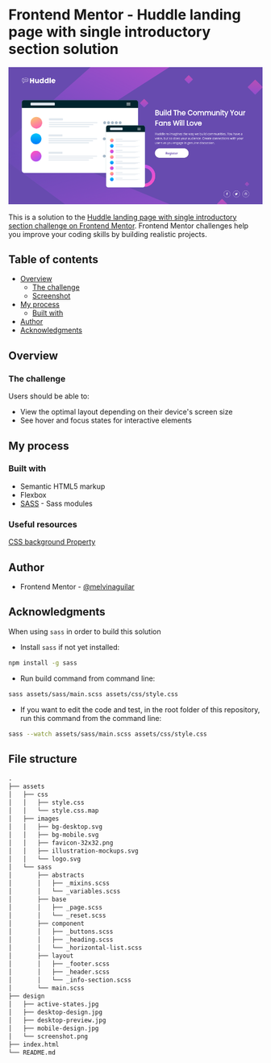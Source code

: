 # Frontend Mentor - Huddle landing page with single introductory section solution

![](./design/screenshot.png)

This is a solution to the [Huddle landing page with single introductory section challenge on Frontend Mentor](https://www.frontendmentor.io/challenges/huddle-landing-page-with-a-single-introductory-section-B_2Wvxgi0). Frontend Mentor challenges help you improve your coding skills by building realistic projects. 

## Table of contents

- [Overview](#overview)
  - [The challenge](#the-challenge)
  - [Screenshot](#screenshot)
- [My process](#my-process)
  - [Built with](#built-with)
- [Author](#author)
- [Acknowledgments](#acknowledgments)

## Overview

### The challenge

Users should be able to:

- View the optimal layout depending on their device's screen size
- See hover and focus states for interactive elements

## My process

### Built with

- Semantic HTML5 markup
- Flexbox
- [SASS](https://sass-lang.com/documentation/modules) - Sass modules

### Useful resources

[CSS background Property](https://www.w3schools.com/cssref/css3_pr_background.asp) 

## Author

- Frontend Mentor - [@melvinaguilar](https://www.frontendmentor.io/profile/melvinaguilar)

## Acknowledgments

When using `sass` in order to build this solution

- Install `sass` if not yet installed:

```bash
npm install -g sass
```

- Run build command from command line:

```bash
sass assets/sass/main.scss assets/css/style.css
```

- If you want to edit the code and test, in the root folder of this repository, run this command from the command line:

```bash
sass --watch assets/sass/main.scss assets/css/style.css
```

## File structure

```
.
├── assets
│   ├── css
│   │   ├── style.css
│   │   └── style.css.map
│   ├── images
│   │   ├── bg-desktop.svg
│   │   ├── bg-mobile.svg
│   │   ├── favicon-32x32.png
│   │   ├── illustration-mockups.svg
│   │   └── logo.svg
│   └── sass
│       ├── abstracts
│       │   ├── _mixins.scss
│       │   └── _variables.scss
│       ├── base
│       │   ├── _page.scss
│       │   └── _reset.scss
│       ├── component
│       │   ├── _buttons.scss
│       │   ├── _heading.scss
│       │   └── _horizontal-list.scss
│       ├── layout
│       │   ├── _footer.scss
│       │   ├── _header.scss
│       │   └── _info-section.scss
│       └── main.scss
├── design
│   ├── active-states.jpg
│   ├── desktop-design.jpg
│   ├── desktop-preview.jpg
│   ├── mobile-design.jpg
│   └── screenshot.png
├── index.html
└── README.md
```